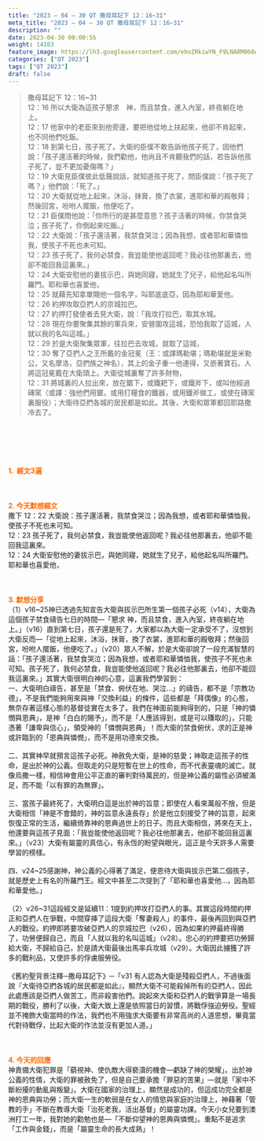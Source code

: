 ```yaml
---
title: "2023 – 04 – 30 QT 撒母耳記下 12：16~31"
meta_title: "2023 – 04 – 30 QT 撒母耳記下 12：16~31"
description: ""
date: 2023-04-30 00:00:55
weight: 14103
feature_image: https://lh3.googleusercontent.com/ehoZRkiwYN_F9LNA8M068AYxt73EavCZno-PD1cJRuf5BbSkQVUWr3gNEbt5kSs28Pb_Elg17kSrtf9ybWvojWoMV6I4tPM3vGRGDq6GkKkPdL2Gut4QAIw4-uykKUAtNiKgQKntvsU=w800
categories: ["QT 2023"]
tags: ["QT 2023"]
draft: false
---
```


<blockquote>撒母耳記下 12：16~31<br />
12：16 所以大衛為這孩子懇求　神，而且禁食，進入內室，終夜躺在地上。<br />
12：17 他家中的老臣來到他旁邊，要把他從地上扶起來，他卻不肯起來，也不同他們吃飯。<br />
12：18 到第七日，孩子死了。大衛的臣僕不敢告訴他孩子死了，因他們說：「孩子還活著的時候，我們勸他，他尚且不肯聽我們的話，若告訴他孩子死了，豈不更加憂傷嗎？」<br />
12：19 大衛見臣僕彼此低聲說話，就知道孩子死了，問臣僕說：「孩子死了嗎？」他們說：「死了。」<br />
12：20 大衛就從地上起來，沐浴，抹膏，換了衣裳，進耶和華的殿敬拜；然後回宮，吩咐人擺飯，他便吃了。<br />
12：21 臣僕問他說：「你所行的是甚麼意思？孩子活著的時候，你禁食哭泣；孩子死了，你倒起來吃飯。」<br />
12：22 大衛說：「孩子還活著，我禁食哭泣；因為我想，或者耶和華憐恤我，使孩子不死也未可知。<br />
12：23 孩子死了，我何必禁食，我豈能使他返回呢？我必往他那裏去，他卻不能回我這裏來。」<br />
12：24 大衛安慰他的妻拔示巴，與她同寢，她就生了兒子，給他起名叫所羅門。耶和華也喜愛他，<br />
12：25 就藉先知拿單賜他一個名字，叫耶底底亞，因為耶和華愛他。<br />
12：26 約押攻取亞捫人的京城拉巴。<br />
12：27 約押打發使者去見大衛，說：「我攻打拉巴，取其水城。<br />
12：28 現在你要聚集其餘的軍兵來，安營圍攻這城，恐怕我取了這城，人就以我的名叫這城。」<br />
12：29 於是大衛聚集眾軍，往拉巴去攻城，就取了這城，<br />
12：30 奪了亞捫人之王所戴的金冠冕（王：或譯瑪勒堪；瑪勒堪就是米勒公，又名摩洛，亞捫族之神名），其上的金子重一他連得，又嵌著寶石。人將這冠冕戴在大衛頭上。大衛從城裏奪了許多財物，<br />
12：31 將城裏的人拉出來，放在鋸下，或鐵耙下，或鐵斧下，或叫他經過磚窯（或譯：強他們用鋸，或用打糧食的鐵器，或用鐵斧做工，或使在磚窯裏服役）；大衛待亞捫各城的居民都是如此。其後，大衛和眾軍都回耶路撒冷去了。</blockquote><br />
&nbsp;<br />
<br />
&nbsp;<br />
<br />
<span style="color: #ff6600;"><strong>1.  經文3遍</strong></span><br />
<br />
&nbsp;<br />
<br />
<span style="color: #ff6600;"><strong>2. 今天默想經文<br />
</strong></span>撒下 12：22 大衛說：孩子還活著，我禁食哭泣；因為我想，或者耶和華憐恤我，使孩子不死也未可知。<br />
12：23 孩子死了，我何必禁食，我豈能使他返回呢？我必往他那裏去，他卻不能回我這裏來。<br />
12：24 大衛安慰他的妻拔示巴，與她同寢，她就生了兒子，給他起名叫所羅門。耶和華也喜愛他，<br />
<br />
&nbsp;<br />
<br />
<strong><span style="color: #ff6600;">3. 默想分享<br />
</span></strong>（1）v16~25神已透過先知宣告大衛與拔示巴所生第一個孩子必死（v14），大衛為這個孩子禁食禱告七日的時間—「懇求 神，而且禁食，進入內室，終夜躺在地上。」（v16）直到第七日，孩子還是死了，大家都以為大衛一定承受不了，沒想到大衛反而—「從地上起來，沐浴，抹膏，換了衣裳，進耶和華的殿敬拜；然後回宮，吩咐人擺飯，他便吃了。」（v20）眾人不解，於是大衛卻說了一段充滿智慧的話：「孩子還活著，我禁食哭泣；因為我想，或者耶和華憐恤我，使孩子不死也未可知。孩子死了，我何必禁食，我豈能使他返回呢？我必往他那裏去，他卻不能回我這裏來。」其實大衛很明白神的心意，這裏我們學習到：<br />
一、大衛明白禱告，甚至是「禁食、俯伏在地、哭泣…」的禱告，都不是「宗教功德」，不是我們能夠用來與神「交換利益」的條件，這些都是「拜偶像」的心態，無奈存著這樣心態的基督徒實在太多了。我們在神面前能夠得到的，只是「神的憐憫與恩典」，是神「白白的賜予」，而不是「人應該得到，或是可以賺取的」，只能憑著「謙卑與信心」，領受神的「憐憫與恩典」！而大衛的禁食俯伏，求的正是神或許臨到的「恩典與憐憫」，而不是用功德來交換。<br />
<br />
二、其實神早就預言這孩子必死。神赦免大衛，是神的慈愛；神取走這孩子的性命，是出於神的公義。但取走的只是短暫在世上的性命，而不代表靈魂的滅亡。就像烏撒一樣，相信神會用公平正直的審判對待萬民的，但是神公義的屬性必須被滿足，而不能「以有罪的為無罪」。<br />
<br />
三、當孩子最終死了，大衛明白這是出於神的旨意；即使在人看來萬般不捨，但是大衛相信「神是不會錯的，神的旨意永遠長存」於是他立刻接受了神的旨意，起來恢復正常的生活，繼續倚靠神的恩典過世上的日子。而且大衛相信，將來在天上，他還要與這孩子見面：「我豈能使他返回呢？我必往他那裏去，他卻不能回我這裏來。」（v23）大衛有屬靈的真信心，有永恆的盼望與眼光，這正是今天許多人需要學習的榜樣。<br />
<br />
四、v24~25感謝神，神公義的心得著了滿足，便恩待大衛與拔示巴第二個孩子，就是歷史上有名的所羅門王。經文中甚至二次提到了「耶和華也喜愛他…，因為耶和華愛他。」<br />
<br />
（2）v26~31這段經文是延續11：1提到約押攻打亞捫人的事。其實這段時間約押正和亞捫人在爭戰，中間穿挿了這段大衛「奪妻殺人」的事件，最後再回到與亞捫人的戰役。約押即將要攻破亞捫人的京城拉巴（v26），因為如果約押最終得勝了，功勞便歸自己，而且「人就以我的名叫這城」（v28）。忠心的約押要把功勞歸給大衛，不歸給自己，於是請大衛最後出馬率兵攻城（v29）。大衛因此擄獲了許多的戰利品，又使許多的俘虜服勞役。<br />
<br />
《舊約聖背景注釋─撒母耳記下》─「v31 有人認為大衛是殘殺亞捫人，不過後面說『大衛待亞捫各城的居民都是如此』，顯然大衛不可能殺掉所有的亞捫人，因此此處應該是亞捫人做苦工，而非殺害他們。說起來大衛和亞捫人的戰爭算是一場長期的戰役，勝利了以後，大衛大致上還是依照當日的習慣，將戰俘強迫勞役。聖經並不掩飾大衛當時的作法，我們也不用強求大衛要有非常高尚的人道思想，畢竟當代對待戰俘，比起大衛的作法並沒有更加人道。」<br />
<br />
&nbsp;<br />
<br />
<strong style="font-size: inherit;"><span style="color: #ff6600;">4. 今天的回應<br />
</span></strong>神責備大衛犯罪是「藐視神、使仇敵大得褻瀆的機會—虧缺了神的榮耀」。出於神公義的性情，大衛的罪被赦免了，但是自己要承擔「罪惡的苦果」—就是「家中不斷紛擾的動亂與叛變」。大衛在國家的治理上，顯然是成功的，但這成功完全都是神的恩典與功勞；而大衛一生的軟弱是在女人的情慾與家庭的治理上，神藉著「管教的手」不斷在教導大衛「治死老我，活出基督」的屬靈功課。今天小女兒要到澳洲打工一年，我對她的勸勉也是—「不斷仰望神的恩典與憐憫」。重點不是追求「工作與金錢」，而是「屬靈生命的長大成熟」！
        